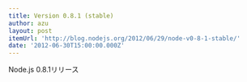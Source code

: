 ```yaml
---
title: Version 0.8.1 (stable)
author: azu
layout: post
itemUrl: 'http://blog.nodejs.org/2012/06/29/node-v0-8-1-stable/'
date: '2012-06-30T15:00:00.000Z'
---
```

Node.js 0.8.1リリース
